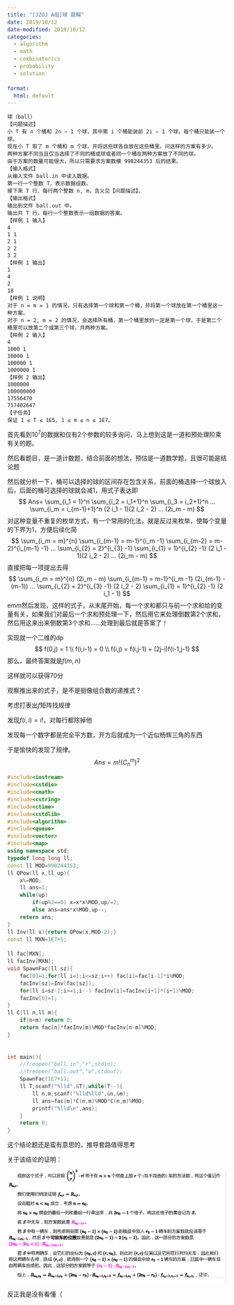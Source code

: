 ```yaml
---
title: "[JZOJ A组]球 题解"
date: 2019/10/12
date-modified: 2019/10/12
categories:
  - algorithm
  - math
  - combinatorics
  - probability
  - solution
  
format:
  html: default
---
```


```
球（ball）
【问题描述】
小 T 有 n 个桶和 2n − 1 个球，其中第 i 个桶能装前 2i − 1 个球。每个桶只能装一个球。
现在小 T 取了 m 个桶和 m 个球，并将这些球各自放在这些桶里。问这样的方案有多少。
两种方案不同当且仅当选择了不同的桶或球或者同一个桶在两种方案放了不同的球。
由于方案的数量可能很大，所以只需要求方案数模 998244353 后的结果。
【输入格式】
从输入文件 ball.in 中读入数据。
第一行一个整数 T，表示数据组数。
接下来 T 行，每行两个整数 n, m，含义见【问题描述】。
【输出格式】
输出到文件 ball.out 中。
输出共 T 行，每行一个整数表示一组数据的答案。
【样例 1 输入】
4
1 1
2 1
2 2
3 2
【样例 1 输出】
1
4
2
18
【样例 1 说明】
对于 n = m = 1 的情况，只有选择第一个球和第一个桶，并将第一个球放在第一个桶里这一种方案。
对于 n = 2, m = 2 的情况，会选择所有桶，第一个桶里放的一定是第一个球，于是第二个桶里可以放第二个或第三个球，共两种方案。
【样例 2 输入】
4
1000 1
10000 1
100000 1
1000000 1
【样例 2 输出】
1000000
100000000
17556470
757402647
【子任务】
保证 1 ≤ T ≤ 1E5, 1 ≤ m ≤ n ≤ 1E7。
```

首先看到$10^7$的数据和仅有2个参数的较多询问，马上想到这是一道和预处理阶乘有关的题。

然后看题目，是一道计数题，结合前面的想法，预估是一道数学题，且很可能是结论题

然后就分析一下，桶可以选择的球的区间存在包含关系，前面的桶选择一个球放入后，后面的桶可选择的球就会减1，用式子表达即
$$
Ans= \sum_{i_1 = 1}^n \sum_{i_2 = i_1+1}^n \sum_{i_3 = i_2+1}^n  ... \sum_{i_m = i_{m-1}+1}^n (2 i_1 - 1)(2 i_2 - 2) ... (2i_m - m)
$$
对这种变量不重复的枚举方式，有一个常用的化法，就是反过来枚举，使每个变量的下界为$1$，方便后续化简
$$
\sum_{i_m = m}^{n} \sum_{i_{m-1} = m-1}^{i_m -1} \sum_{i_{m-2} = m-2}^{i_{m-1} -1} ... \sum_{i_{2} = 2}^{i_{3} -1} \sum_{i_{1} = 1}^{i_{2} -1} (2 i_1 - 1)(2 i_2 - 2) ... (2i_m - m)
$$
直接把每一项提出去得
$$
\sum_{i_m = m}^{n} (2i_m - m) \sum_{i_{m-1} = m-1}^{i_m -1} (2i_{m-1} - (m-1)) ... \sum_{i_{2} = 2}^{i_{3} -1} (2 i_2 - 2) \sum_{i_{1} = 1}^{i_{2} -1} (2 i_1 - 1)
$$
emm然后发现，这样的式子，从末尾开始，每一个求和都只与前一个求和给的变量有关，如果我们对最后一个求和预处理一下，然后用它来处理倒数第2个求和，然后用这来出来倒数第3个求和......处理到最后就是答案了！

实现就一个二维的dp
$$
f(0,j) = 1 \\
f(i,i-1) = 0 \\
f(i,j) = f(i,j-1) + (2j-i)f(i-1,j-1)
$$
那么，最终答案就是$f(m,n)$

这样就可以获得70分

观察推出来的式子，是不是挺像组合数的递推式？

考虑打表出$f$矩阵找规律

发现$f(i,i) = i!$，对每行都除掉他

发现每一个数字都是完全平方数，开方后就成为一个近似杨辉三角的东西

于是愉快的发现了规律。
$$
Ans = m! (C_n^m)^2
$$


```c++
#include<iostream>
#include<cstdio>
#include<cmath>
#include<cstring>
#include<ctime>
#include<cstdlib>
#include<algorithm>
#include<queue>
#include<vector>
#include<map>
using namespace std;
typedef long long ll;
const ll MOD=998244353;
ll QPow(ll x,ll up){
	x%=MOD;
	ll ans=1;
	while(up)
		if(up%2==0) x=x*x%MOD,up/=2;
		else ans=ans*x%MOD,up--;
	return ans;
}
ll Inv(ll x){return QPow(x,MOD-2);}
const ll MXN=1E7+5;

ll fac[MXN];
ll facInv[MXN];
void SpawnFac(ll sz){
	fac[0]=1;for(ll i=1;i<=sz;i++) fac[i]=fac[i-1]*i%MOD;
	facInv[sz]=Inv(fac[sz]);
	for(ll i=sz-1;i>=1;i--) facInv[i]=facInv[i+1]*(i+1)%MOD;
	facInv[0]=1;
}
ll C(ll n,ll m){
	if(n<m) return 0;
	return fac[n]*facInv[m]%MOD*facInv[n-m]%MOD;
}


int main(){
	//freopen("ball.in","r",stdin);
	//freopen("ball.out","w",stdout);
	SpawnFac(1E7+1);
	ll T;scanf("%lld",&T);while(T--){
		ll n,m;scanf("%lld%lld",&n,&m);
		ll ans=fac[m]*C(n,m)%MOD*C(n,m)%MOD;
		printf("%lld\n",ans);
	}
	return 0;
}
```

这个结论题还是蛮有意思的，推导套路值得思考

关于该结论的证明：

![prove](prove.png)



反正我是没有看懂（